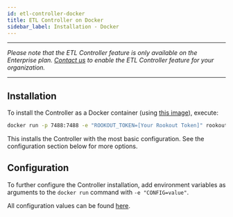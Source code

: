 ```yaml
---
id: etl-controller-docker
title: ETL Controller on Docker
sidebar_label: Installation - Docker
---
```


---

*Please note that the ETL Controller feature is only available on the Enterprise plan. [Contact us](https://www.rookout.com/company/contact) to enable the ETL Controller feature for your organization.*

---

## Installation

To install the Controller as a Docker container (using [this image](https://hub.docker.com/r/rookout/controller/)), execute:

```bash
docker run -p 7488:7488 -e "ROOKOUT_TOKEN=[Your Rookout Token]" rookout/controller
```

<div class="rookout-org-info"></div>

This installs the Controller with the most basic configuration. See the configuration section below for more options.

## Configuration

To further configure the Controller installation, add environment variables as arguments to the `docker run` command with `-e "CONFIG=value"`.

All configuration values can be found [here](etl-controller-config.md#environment-variables).
